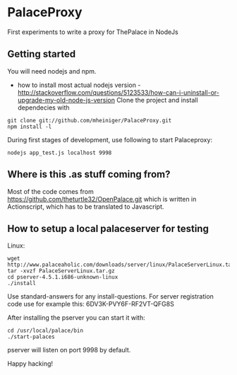 PalaceProxy
===========

First experiments to write a proxy for ThePalace in NodeJs

Getting started
---------------
You will need nodejs and npm.
* how to install most actual nodejs version - http://stackoverflow.com/questions/5123533/how-can-i-uninstall-or-upgrade-my-old-node-js-version
Clone the project and install dependecies with
```
git clone git://github.com/mheiniger/PalaceProxy.git
npm install -l
```

During first stages of development, use following to start Palaceproxy:
```
nodejs app_test.js localhost 9998
```

Where is this .as stuff coming from?
------------------------------------

Most of the code comes from https://github.com/theturtle32/OpenPalace.git which is written in Actionscript, which has to be translated to Javascript.

How to setup a local palaceserver for testing
---------------------------------------------

Linux:

```
wget http://www.palaceaholic.com/downloads/server/linux/PalaceServerLinux.tar.gz
tar -xvzf PalaceServerLinux.tar.gz
cd pserver-4.5.1.i686-unknown-linux
./install
```

Use standard-answers for any install-questions.
For server registration code use for example this:
6DV3K-PVY6F-RF2VT-QFG8S

After installing the pserver you can start it with:
```
cd /usr/local/palace/bin
./start-palaces
```

pserver will listen on port 9998 by default.

Happy hacking!
